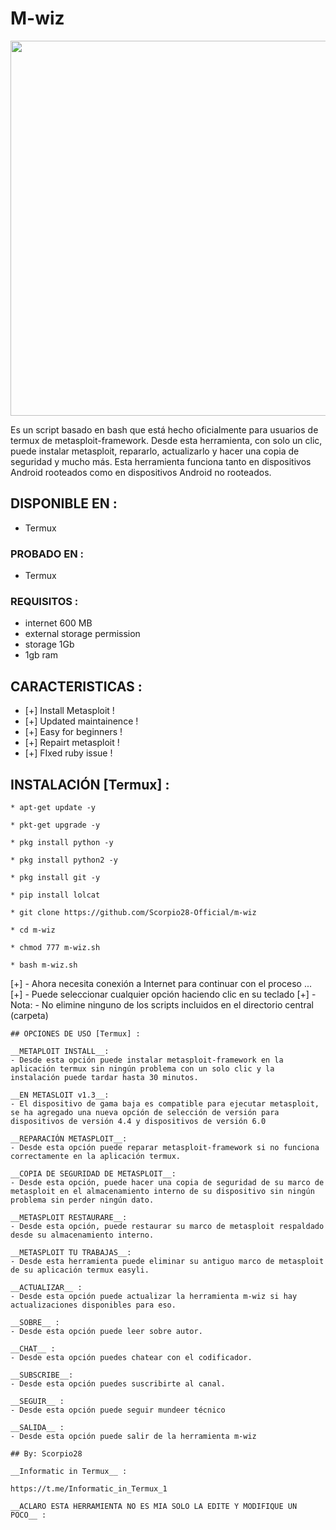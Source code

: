 # M-wiz
<p align="center">
 <img src="https://i.imgur.com/uyf3QGy.jpg" width="600px">
</p>

Es un script basado en bash que está hecho oficialmente para usuarios de termux de metasploit-framework. Desde esta herramienta, con solo un clic, puede instalar metasploit, repararlo, actualizarlo y hacer una copia de seguridad y mucho más. Esta herramienta funciona tanto en dispositivos Android rooteados como en dispositivos Android no rooteados.

## DISPONIBLE EN :

* Termux

### PROBADO EN :

* Termux

### REQUISITOS :
* internet 600 MB
* external storage permission
* storage 1Gb
* 1gb ram

## CARACTERISTICAS :
* [+] Install Metasploit !
* [+] Updated maintainence !
* [+] Easy for beginners !
* [+] Repairt metasploit !
* [+] FIxed ruby issue !

## INSTALACIÓN [Termux] :

```
* apt-get update -y

* pkt-get upgrade -y

* pkg install python -y

* pkg install python2 -y

* pkg install git -y

* pip install lolcat

* git clone https://github.com/Scorpio28-Official/m-wiz

* cd m-wiz

* chmod 777 m-wiz.sh

* bash m-wiz.sh
```
[+] - Ahora necesita conexión a Internet para continuar con el proceso ...
[+] - Puede seleccionar cualquier opción haciendo clic en su teclado
[+] - Nota: - No elimine ninguno de los scripts incluidos en el directorio central (carpeta)
```
## OPCIONES DE USO [Termux] :

__METAPLOIT INSTALL__:
- Desde esta opción puede instalar metasploit-framework en la aplicación termux sin ningún problema con un solo clic y la instalación puede tardar hasta 30 minutos.

__EN METASLOIT v1.3__:
- El dispositivo de gama baja es compatible para ejecutar metasploit, se ha agregado una nueva opción de selección de versión para dispositivos de versión 4.4 y dispositivos de versión 6.0

__REPARACIÓN METASPLOIT__:
- Desde esta opción puede reparar metasploit-framework si no funciona correctamente en la aplicación termux.

__COPIA DE SEGURIDAD DE METASPLOIT__:
- Desde esta opción, puede hacer una copia de seguridad de su marco de metasploit en el almacenamiento interno de su dispositivo sin ningún problema sin perder ningún dato.

__METASPLOIT RESTAURARE__:
- Desde esta opción, puede restaurar su marco de metasploit respaldado desde su almacenamiento interno.

__METASPLOIT TU TRABAJAS__:
- Desde esta herramienta puede eliminar su antiguo marco de metasploit de su aplicación termux easyli.

__ACTUALIZAR__ :
- Desde esta opción puede actualizar la herramienta m-wiz si hay actualizaciones disponibles para eso.

__SOBRE__ :
- Desde esta opción puede leer sobre autor.

__CHAT__ :
- Desde esta opción puedes chatear con el codificador.

__SUBSCRIBE__:
- Desde esta opción puedes suscribirte al canal.

__SEGUIR__ :
- Desde esta opción puede seguir mundeer técnico

__SALIDA__ :
- Desde esta opción puede salir de la herramienta m-wiz

## By: Scorpio28

__Informatic in Termux__ :

https://t.me/Informatic_in_Termux_1

__ACLARO ESTA HERRAMIENTA NO ES MIA SOLO LA EDITE Y MODIFIQUE UN POCO__ :
